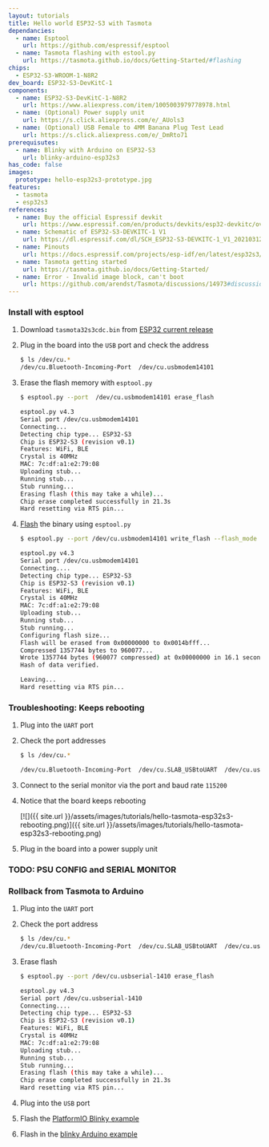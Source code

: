 ```yaml
---
layout: tutorials
title: Hello world ESP32-S3 with Tasmota
dependancies:
  - name: Esptool
    url: https://github.com/espressif/esptool
  - name: Tasmota flashing with estool.py
    url: https://tasmota.github.io/docs/Getting-Started/#flashing
chips:
  - ESP32-S3-WROOM-1-N8R2
dev_board: ESP32-S3-DevKitC-1
components:
  - name: ESP32-S3-DevKitC-1-N8R2
    url: https://www.aliexpress.com/item/1005003979778978.html
  - name: (Optional) Power supply unit
    url: https://s.click.aliexpress.com/e/_AUols3
  - name: (Optional) USB Female to 4MM Banana Plug Test Lead
    url: https://s.click.aliexpress.com/e/_DmRto71
prerequisutes:
  - name: Blinky with Arduino on ESP32-S3
    url: blinky-arduino-esp32s3
has_code: false
images:
  prototype: hello-esp32s3-prototype.jpg
features:
  - tasmota
  - esp32s3
references:
  - name: Buy the official Espressif devkit
    url: https://www.espressif.com/en/products/devkits/esp32-devkitc/overview
  - name: Schematic of ESP32-S3-DEVKITC-1 V1
    url: https://dl.espressif.com/dl/SCH_ESP32-S3-DEVKITC-1_V1_20210312C.pdf
  - name: Pinouts
    url: https://docs.espressif.com/projects/esp-idf/en/latest/esp32s3/hw-reference/esp32s3/user-guide-devkitc-1.html#pin-layout
  - name: Tasmota getting started
    url: https://tasmota.github.io/docs/Getting-Started/
  - name: Error - Invalid image block, can't boot
    url: https://github.com/arendst/Tasmota/discussions/14973#discussioncomment-2251403
---
```


### Install with esptool

1. Download `tasmota32s3cdc.bin` from [ESP32 current release](http://ota.tasmota.com/tasmota32/release/)
1. Plug in the board into the `USB` port and check the address

    ```sh
    $ ls /dev/cu.*
    /dev/cu.Bluetooth-Incoming-Port  /dev/cu.usbmodem14101
    ```
1. Erase the flash memory with `esptool.py`

    ```sh
    $ esptool.py --port  /dev/cu.usbmodem14101 erase_flash

    esptool.py v4.3
    Serial port /dev/cu.usbmodem14101
    Connecting...
    Detecting chip type... ESP32-S3
    Chip is ESP32-S3 (revision v0.1)
    Features: WiFi, BLE
    Crystal is 40MHz
    MAC: 7c:df:a1:e2:79:08
    Uploading stub...
    Running stub...
    Stub running...
    Erasing flash (this may take a while)...
    Chip erase completed successfully in 21.3s
    Hard resetting via RTS pin...
    ```
1. [Flash](https://docs.espressif.com/projects/esptool/en/latest/esp32s3/esptool/flash-modes.html) the binary using `esptool.py`

    ```sh
    $ esptool.py --port /dev/cu.usbmodem14101 write_flash --flash_mode dio --flash_size 4MB 0x0 tasmota32s3cdc.bin

    esptool.py v4.3
    Serial port /dev/cu.usbmodem14101
    Connecting....
    Detecting chip type... ESP32-S3
    Chip is ESP32-S3 (revision v0.1)
    Features: WiFi, BLE
    Crystal is 40MHz
    MAC: 7c:df:a1:e2:79:08
    Uploading stub...
    Running stub...
    Stub running...
    Configuring flash size...
    Flash will be erased from 0x00000000 to 0x0014bfff...
    Compressed 1357744 bytes to 960077...
    Wrote 1357744 bytes (960077 compressed) at 0x00000000 in 16.1 seconds (effective 675.9 kbit/s)...
    Hash of data verified.

    Leaving...
    Hard resetting via RTS pin...
    ```

### Troubleshooting: Keeps rebooting

1. Plug into the `UART` port
1. Check the port addresses

    ```sh
    $ ls /dev/cu.*

    /dev/cu.Bluetooth-Incoming-Port  /dev/cu.SLAB_USBtoUART  /dev/cu.usbserial-1410
    ```
1. Connect to the serial monitor via the port and baud rate `115200`

1. Notice that the board keeps rebooting

    [![]({{ site.url }}/assets/images/tutorials/hello-tasmota-esp32s3-rebooting.png)]({{ site.url }}/assets/images/tutorials/hello-tasmota-esp32s3-rebooting.png)
1. Plug in the board into a power supply unit

<!-- TODO -->
<h3 class="has-background-warning-light">TODO: PSU CONFIG and SERIAL MONITOR</h3>

### Rollback from Tasmota to Arduino

1. Plug into the `UART` port
1. Check the port address

    ```sh
    $ ls /dev/cu.*
    /dev/cu.Bluetooth-Incoming-Port  /dev/cu.SLAB_USBtoUART  /dev/cu.usbserial-1410
    ```
1. Erase flash

    ```sh
    $ esptool.py --port /dev/cu.usbserial-1410 erase_flash

    esptool.py v4.3
    Serial port /dev/cu.usbserial-1410
    Connecting....
    Detecting chip type... ESP32-S3
    Chip is ESP32-S3 (revision v0.1)
    Features: WiFi, BLE
    Crystal is 40MHz
    MAC: 7c:df:a1:e2:79:08
    Uploading stub...
    Running stub...
    Stub running...
    Erasing flash (this may take a while)...
    Chip erase completed successfully in 21.3s
    Hard resetting via RTS pin...
    ```
1. Plug into the `USB` port
1. Flash the [PlatformIO Blinky example](./blinky-esp32s3-platformio)
1. Flash in the [blinky Arduino example](./blinky-arduino-esp32s3)
